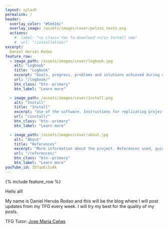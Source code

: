 ```yaml
---
layout: splash
permalink: /
header:
  overlay_color: "#5e616c"
  overlay_image: /assets/images/cover/peloto_texto.png
  actions:
    #- label: "<i class='fas fa-download'></i> Install now"
    #  url: "/installation/"
excerpt: 
  Daniel Hervás Rodao
feature_row:
  - image_path: /assets/images/cover/logbook.jpg
    alt: "Logbook"
    title: "Logbook"
    excerpt: "Goals, progress, problems and solutions achieved during development"
    url: "/logbook/"
    btn_class: "btn--primary"
    btn_label: "Learn more"

  - image_path: /assets/images/cover/install.png
    alt: "Install"
    title: "Install"
    excerpt: "Use of the software. Instructions for replicating project content."
    url: "/install/"
    btn_class: "btn--primary"
    btn_label: "Learn more"

  - image_path: /assets/images/cover/about.jpg
    alt: "About"
    title: "References"
    excerpt: "More information about the project. References used, guides, articles, etc."
    url: "/references/"
    btn_class: "btn--primary"
    btn_label: "Learn more"   
youTube_id: ID7qaEcIu4k
---
```


{% include feature_row %}

Hello all!

My name is Daniel Hervás Rodao and this will be the blog where I will post updates from my TFG every week.
I will try my best for the quality of my posts.

TFG Tutor: [Jose Maria Cañas](https://gsyc.urjc.es/jmplaza/)

